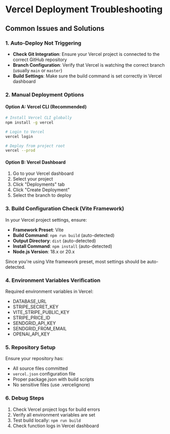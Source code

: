 # Vercel Deployment Troubleshooting

## Common Issues and Solutions

### 1. Auto-Deploy Not Triggering
- **Check Git Integration**: Ensure your Vercel project is connected to the correct GitHub repository
- **Branch Configuration**: Verify that Vercel is watching the correct branch (usually `main` or `master`)
- **Build Settings**: Make sure the build command is set correctly in Vercel dashboard

### 2. Manual Deployment Options

#### Option A: Vercel CLI (Recommended)
```bash
# Install Vercel CLI globally
npm install -g vercel

# Login to Vercel
vercel login

# Deploy from project root
vercel --prod
```

#### Option B: Vercel Dashboard
1. Go to your Vercel dashboard
2. Select your project
3. Click "Deployments" tab
4. Click "Create Deployment" 
5. Select the branch to deploy

### 3. Build Configuration Check (Vite Framework)

In your Vercel project settings, ensure:
- **Framework Preset**: Vite
- **Build Command**: `npm run build` (auto-detected)
- **Output Directory**: `dist` (auto-detected)  
- **Install Command**: `npm install` (auto-detected)
- **Node.js Version**: 18.x or 20.x

Since you're using Vite framework preset, most settings should be auto-detected.

### 4. Environment Variables Verification

Required environment variables in Vercel:
- DATABASE_URL
- STRIPE_SECRET_KEY
- VITE_STRIPE_PUBLIC_KEY
- STRIPE_PRICE_ID
- SENDGRID_API_KEY
- SENDGRID_FROM_EMAIL
- OPENAI_API_KEY

### 5. Repository Setup

Ensure your repository has:
- All source files committed
- `vercel.json` configuration file
- Proper package.json with build scripts
- No sensitive files (use .vercelignore)

### 6. Debug Steps

1. Check Vercel project logs for build errors
2. Verify all environment variables are set
3. Test build locally: `npm run build`
4. Check function logs in Vercel dashboard